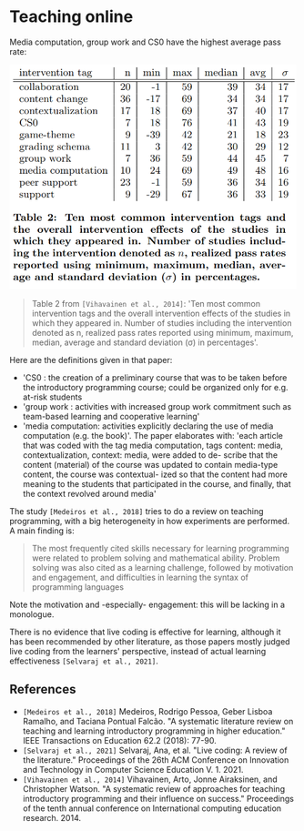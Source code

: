 # Teaching online

Media computation, group work and CS0 have the highest average pass rate:

![Vihavainen et al., 2014, figure 2](vihavainen_et_al_2014_fig_2.png)

> Table 2 from `[Vihavainen et al., 2014]`: 
> 'Ten most common intervention tags and
> the overall intervention effects of the studies in
> which they appeared in. 
> Number of studies including the intervention denoted as n,
> realized pass rates reported using minimum, maximum, median, 
> average and standard deviation (σ) in percentages'.

Here are the definitions given in that paper:

- 'CS0 : the creation of a preliminary course that was to
  be taken before the introductory programming course;
  could be organized only for e.g. at-risk students
- 'group work : activities with increased group work
  commitment such as team-based learning and cooperative
  learning'
- 'media computation: activities explicitly declaring the
  use of media computation (e.g. the book)'. The paper elaborates with: 
  'each article that was coded with the tag media computation, tags content:
  media, contextualization, context: media, were added to de-
  scribe that the content (material) of the course was updated
  to contain media-type content, the course was contextual-
  ized so that the content had more meaning to the students
  that participated in the course, and finally, that the context
  revolved around media'

The study `[Medeiros et al., 2018]` tries to do a review on teaching
programming, with a big heterogeneity in how experiments are performed.
A main finding is:

> The most frequently cited skills necessary for
> learning programming were related to problem solving and mathematical ability. 
> Problem solving was also cited as a learning
> challenge, followed by motivation and engagement, 
> and difficulties in learning the syntax of programming languages

Note the motivation and -especially- engagement:
this will be lacking in a monologue.

There is no evidence that live coding is effective for learning,
although it has been recommended by other literature,
as those papers mostly judged live coding from the learners'
perspective, instead of actual learning effectiveness `[Selvaraj et al., 2021]`.

## References

- `[Medeiros et al., 2018]` Medeiros, Rodrigo Pessoa, Geber Lisboa Ramalho, and Taciana Pontual Falcão. "A systematic literature review on teaching and learning introductory programming in higher education." IEEE Transactions on Education 62.2 (2018): 77-90.
- `[Selvaraj et al., 2021]` Selvaraj, Ana, et al. "Live coding: A review of the literature." Proceedings of the 26th ACM Conference on Innovation and Technology in Computer Science Education V. 1. 2021.
- `[Vihavainen et al., 2014]` Vihavainen, Arto, Jonne Airaksinen, and Christopher Watson. "A systematic review of approaches for teaching introductory programming and their influence on success." Proceedings of the tenth annual conference on International computing education research. 2014.
